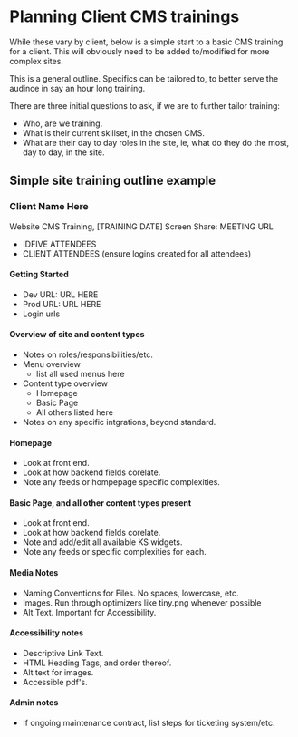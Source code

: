 # Planning Client CMS trainings

While these vary by client, below is a simple start to a basic CMS training for a client. This will obviously need to be added to/modified for more complex sites.

This is a general outline. Specifics can be tailored to, to better serve the audince in say an hour long training.

There are three initial questions to ask, if we are to further tailor training:

- Who, are we training.
- What is their current skillset, in the chosen CMS.
- What are their day to day roles in the site, ie, what do they do the most, day to day, in the site.

## Simple site training outline example

### Client Name Here

Website CMS Training, [TRAINING DATE]
Screen Share: MEETING URL

- IDFIVE ATTENDEES
- CLIENT ATTENDEES (ensure logins created for all attendees)

#### Getting Started

- Dev URL: URL HERE
- Prod URL: URL HERE
- Login urls

#### Overview of site and content types

- Notes on roles/responsibilities/etc.
- Menu overview
  - list all used menus here
- Content type overview
  - Homepage
  - Basic Page
  - All others listed here
- Notes on any specific intgrations, beyond standard.

#### Homepage

- Look at front end.
- Look at how backend fields corelate.
- Note any feeds or hompepage specific complexities.

#### Basic Page, and all other content types present

- Look at front end.
- Look at how backend fields corelate.
- Note and add/edit all available KS widgets.
- Note any feeds or specific complexities for each.

#### Media Notes

- Naming Conventions for Files. No spaces, lowercase, etc.
- Images. Run through optimizers like tiny.png whenever possible
- Alt Text. Important for Accessibility.

#### Accessibility notes

- Descriptive Link Text.
- HTML Heading Tags, and order thereof.
- Alt text for images.
- Accessible pdf's.

#### Admin notes

- If ongoing maintenance contract, list steps for ticketing system/etc.
